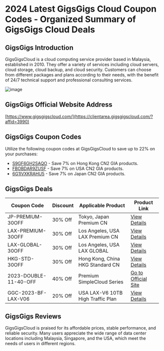 # 2024 Latest GigsGigs Cloud Coupon Codes - Organized Summary of GigsGigs Cloud Deals

## GigsGigs Introduction
GigsGigsCloud is a cloud computing service provider based in Malaysia, established in 2010. They offer a variety of services including cloud servers, cloud storage, cloud backup, and cloud security. Customers can choose from different packages and plans according to their needs, with the benefit of 24/7 technical support and professional consulting services.

![image](https://github.com/gaugemajdg45/GigsGigsCloud/assets/167612142/12a38c47-ff76-4a5b-97e2-3d82c3646ca3)

## GigsGigs Official Website Address
[https://www.gigsgigscloud.com/](https://clientarea.gigsgigscloud.com/?affid=3990)

## GigsGigs Coupon Codes
Utilize the following coupon codes at GigsGigsCloud to save up to 22% on your purchases:

- [S9GF6GH2SAQO](https://clientarea.gigsgigscloud.com/?affid=3990) - Save 7% on Hong Kong CN2 GIA products.
- [FBOBDAR9ZUSF](https://clientarea.gigsgigscloud.com/?affid=3990) - Save 7% on USA CN2 GIA products.
- [6G1IVXKRAHU5](https://clientarea.gigsgigscloud.com/?affid=3990) - Save 7% on Japan CN2 GIA products.

## GigsGigs Deals

| Coupon Code                | Discount | Applicable Product                | Product Link                                           |
|----------------------------|----------|-----------------------------------|--------------------------------------------------------|
| JP-PREMIUM-30OFF           | 30% Off  | Tokyo, Japan Premium CN           | [View Details](https://clientarea.gigsgigscloud.com/?affid=3990) |
| LAX-PREMIUM-30OFF          | 30% Off  | Los Angeles, USA LAX Premium CN   | [View Details](https://clientarea.gigsgigscloud.com/?affid=3990) |
| LAX-GLOBAL-30OFF           | 30% Off  | Los Angeles, USA LAX GLOBAL       | [View Details](https://clientarea.gigsgigscloud.com/?affid=3990) |
| HKG-STD-30OFF              | 30% Off  | Hong Kong, China HKG Standard CN  | [View Details](https://clientarea.gigsgigscloud.com/?affid=3990) |
| 2023-DOUBLE-11-40-OFF      | 40% Off  | Premium SimpleCloud Series        | [Go to Official Site](https://clientarea.gigsgigscloud.com/?affid=3990) |
| GGC-2023-BF-LAX-V06        | 20% Off  | USA LAX-V6 10TB High Traffic Plan | [View Details](https://clientarea.gigsgigscloud.com/?affid=3990) |

## GigsGigs Reviews
GigsGigsCloud is praised for its affordable prices, stable performance, and reliable security. Many users appreciate the wide range of data center locations including Malaysia, Singapore, and the USA, which meet the needs of users in different regions.
